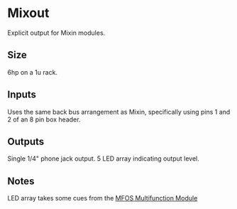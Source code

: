 # Mixout

Explicit output for Mixin modules.

## Size

6hp on a 1u rack.

## Inputs

Uses the same back bus arrangement as Mixin, specifically using pins 1 and 2 of an 8 pin box header.

## Outputs

Single 1/4" phone jack output.
5 LED array indicating output level.

## Notes

LED array takes some cues from the [MFOS Multifunction Module](https://musicfromouterspace.com/analogsynth_new/MULTIFUNCTIONMODULE/pdf/mfm_schempg1_schem.pdf)

